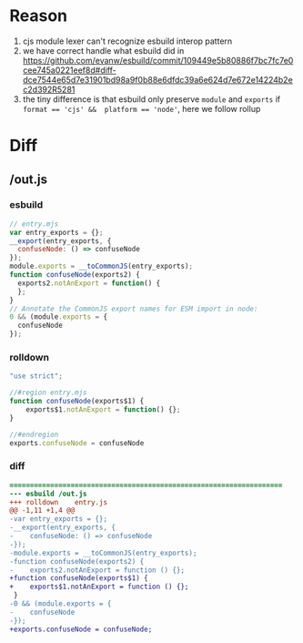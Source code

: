 # Reason
1. cjs module lexer can't recognize esbuild interop pattern
2. we have correct handle what esbuild did in https://github.com/evanw/esbuild/commit/109449e5b80886f7bc7fc7e0cee745a0221eef8d#diff-dce7544e65d7e31901bd98a9f0b88e6dfdc39a6e624d7e672e14224b2ec2d392R5281
3. the tiny difference is that esbuild only preserve `module` and `exports` if `format == 'cjs' &&  platform == 'node'`, here we follow rollup
# Diff
## /out.js
### esbuild
```js
// entry.mjs
var entry_exports = {};
__export(entry_exports, {
  confuseNode: () => confuseNode
});
module.exports = __toCommonJS(entry_exports);
function confuseNode(exports2) {
  exports2.notAnExport = function() {
  };
}
// Annotate the CommonJS export names for ESM import in node:
0 && (module.exports = {
  confuseNode
});
```
### rolldown
```js
"use strict";

//#region entry.mjs
function confuseNode(exports$1) {
	exports$1.notAnExport = function() {};
}

//#endregion
exports.confuseNode = confuseNode
```
### diff
```diff
===================================================================
--- esbuild	/out.js
+++ rolldown	entry.js
@@ -1,11 +1,4 @@
-var entry_exports = {};
-__export(entry_exports, {
-    confuseNode: () => confuseNode
-});
-module.exports = __toCommonJS(entry_exports);
-function confuseNode(exports2) {
-    exports2.notAnExport = function () {};
+function confuseNode(exports$1) {
+    exports$1.notAnExport = function () {};
 }
-0 && (module.exports = {
-    confuseNode
-});
+exports.confuseNode = confuseNode;

```